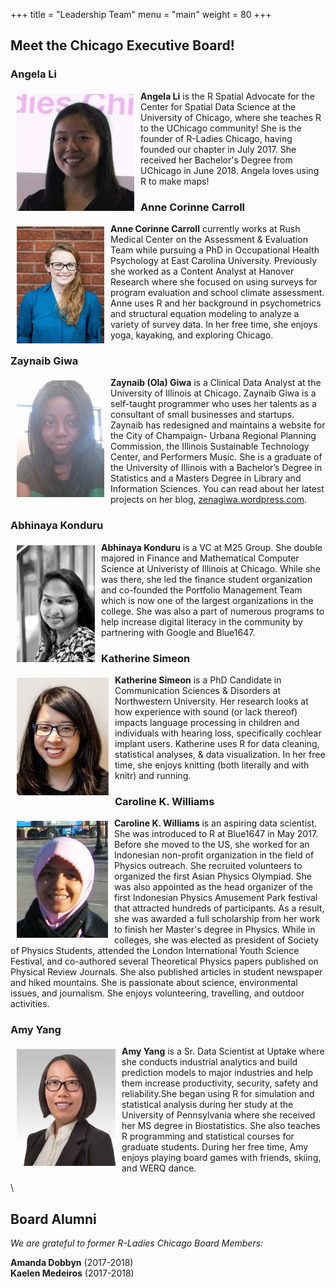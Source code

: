 +++
title = "Leadership Team"
menu = "main"
weight = 80
+++



## Meet the Chicago Executive Board!  
  

### Angela Li  
<img src="/img/exec/Angela.jpg" align="left" style="margin: 5px 10px" alt="">  
  
**Angela Li** is the R Spatial Advocate for the Center for Spatial Data Science at the University of Chicago, where she teaches R to the UChicago community! She is the founder of R-Ladies Chicago, having founded our chapter in July 2017. She received her Bachelor's Degree from UChicago in June 2018. Angela loves using R to make maps!    
      
   
  
  
  
### Anne Corinne Carroll  
<img src="/img/exec/Anne.jpg" align="left" style="margin: 5px 10px" alt="">  
  
**Anne Corinne Carroll** currently works at Rush Medical Center on the Assessment & Evaluation Team while pursuing a PhD in Occupational Health Psychology at East Carolina University. Previously she worked as a Content Analyst at Hanover Research where she focused on using surveys for program evaluation and school climate assessment.  Anne uses R and her background in psychometrics and structural equation modeling to analyze a variety of survey data. In her free time, she enjoys yoga, kayaking, and exploring Chicago.  
   
   
  
  
  

### Zaynaib Giwa
<img src="/img/exec/Ola.jpg" align="left" style="margin: 5px 10px" alt="">  
  
**Zaynaib (Ola) Giwa** is a Clinical Data Analyst at the University of Illinois at Chicago. Zaynaib Giwa is a self-taught programmer who uses her talents as a consultant of small businesses and startups. Zaynaib has redesigned and maintains a website for the City of Champaign- Urbana Regional Planning Commission, the Illinois Sustainable Technology Center, and Performers Music. She is a graduate of the University of Illinois with a Bachelor’s Degree in Statistics and a Masters Degree in Library and Information Sciences. You can read about her latest projects on her blog, [zenagiwa.wordpress.com](https://zenagiwa.wordpress.com/).  
   
   
  
  
  
### Abhinaya Konduru
<img src="/img/exec/Abhinaya.jpg" align="left" style="margin: 5px 10px" alt="">  
  
**Abhinaya Konduru** is a VC at M25 Group. She double majored in Finance and Mathematical Computer Science at Univeristy of Illinois at Chicago. While she was there, she led the finance student organization and co-founded the Portfolio Management Team which is now one of the largest organizations in the college. She was also a part of numerous programs to help increase digital literacy in the community by partnering with Google and Blue1647.
   
   
  
  
  
### Katherine Simeon  
<img src="/img/exec/Katherine.jpg" align="left" style="margin: 5px 10px" alt="">  
  
**Katherine Simeon** is a PhD Candidate in Communication Sciences & Disorders at Northwestern University. Her research looks at how experience with sound (or lack thereof) impacts language processing in children and individuals with hearing loss, specifically cochlear implant users. Katherine uses R for data cleaning, statistical analyses, & data visualization. In her free time, she enjoys knitting (both literally and with knitr) and running.  
   
   
  
  
  
### Caroline K. Williams  
<img src="/img/exec/Caroline.jpg" align="left" style="margin: 5px 10px" alt="">  
  
**Caroline K. Williams** is an aspiring data scientist. She was introduced to R at Blue1647 in May 2017. Before she moved to the US, she worked for an Indonesian non-profit organization in the field of Physics outreach. She recruited volunteers to organized the first Asian Physics Olympiad. She was also appointed as the head organizer of the first Indonesian Physics Amusement Park festival that attracted hundreds of participants. As a result, she was awarded a full scholarship from her work to finish her Master's degree in Physics. While in colleges, she was elected as president of Society of Physics Students, attended the London International Youth Science Festival, and co-authored several Theoretical Physics papers published on Physical Review Journals. She also published articles in student newspaper and hiked mountains. She is passionate about science, environmental issues, and journalism. She enjoys volunteering, travelling, and outdoor activities.  
  
   
  
  
  
### Amy Yang  
<img src="/img/exec/Amy.jpg" align="left" style="margin: 5px 10px" alt="">  
  
**Amy Yang** is a Sr. Data Scientist at Uptake where she conducts industrial analytics and build prediction models to major industries and help them increase productivity, security, safety and reliability.She began using R for simulation and statistical analysis during her study at the University of Pennsylvania where she received her MS degree in Biostatistics. She also teaches R programming and statistical courses for graduate students. During her free time, Amy enjoys playing board games with friends, skiing, and WERQ dance.  
  
  
  
    
  
\  
  
## Board Alumni 

*We are grateful to former R-Ladies Chicago Board Members:*  
  
**Amanda Dobbyn** (2017-2018)   
**Kaelen Medeiros** (2017-2018) 